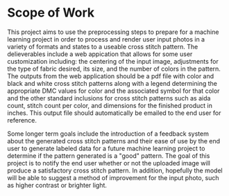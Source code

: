 # Scope of Work
This project aims to use the preprocessing steps to prepare for a machine learning project in order to process and render user input photos in a variety of formats and states to a useable cross stitch pattern. The delieverables include a web appication that allows for some user customization including: the centering of the input image, adjustments for the type of fabric desired, its size, and the number of colors in the pattern. The outputs from the web application should be a pdf file with color and black and white cross stitch patterns along with a legend determining the appropriate DMC values for color and the associated symbol for that color and the other standard inclusions for cross stitch patterns such as aida count, stitch count per color, and dimensions for the finished product in inches. This output file should automatically be emailed to the end user for reference. 

Some longer term goals include the introduction of a feedback system about the generated cross stitch patterns and their ease of use by the end user to generate labeled data for a future machine learning project to determine if the pattern generated is a "good" pattern. The goal of this project is to notify the end user whether or not the uploaded image will produce a satisfactory cross stitch pattern. In addition, hopefully the model will be able to suggest a method of improvement for the input photo, such as higher contrast or brighter light. 